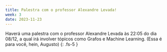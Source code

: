 ```yaml
---
title: Palestra com o professor Alexandre Levada!
week: 3
date: 2023-11-23
---
```


Haverá uma palestra com o professor Alexandre Levada às 22:05 do dia 08/12, a qual irá involver tópicos como Grafos e Machine Learning. (Essa é para você, hein, Augusto)
{: .fs-5 }
